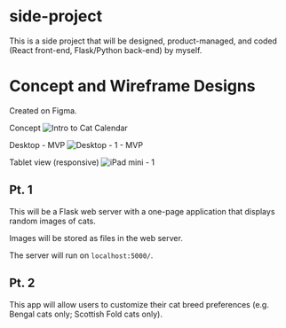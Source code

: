 # side-project
This is a side project that will be designed, product-managed, and coded (React front-end, Flask/Python back-end) by myself.

# Concept and Wireframe Designs
Created on Figma.

Concept
![Intro to Cat Calendar](https://user-images.githubusercontent.com/34948365/120084735-9225c980-c087-11eb-8540-a26eb7de0a12.png)


Desktop - MVP
![Desktop - 1 - MVP](https://user-images.githubusercontent.com/34948365/120084737-9225c980-c087-11eb-8546-8195e4eeb53c.png)



Tablet view (responsive)
![iPad mini - 1](https://user-images.githubusercontent.com/34948365/120084736-9225c980-c087-11eb-87de-18e06bc5e8db.png)

## Pt. 1
This will be a Flask web server with a one-page application that displays random images of cats. 

Images will be stored as files in the web server.

The server will run on `localhost:5000/`.

## Pt. 2
This app will allow users to customize their cat breed preferences (e.g. Bengal cats only; Scottish Fold cats only).
